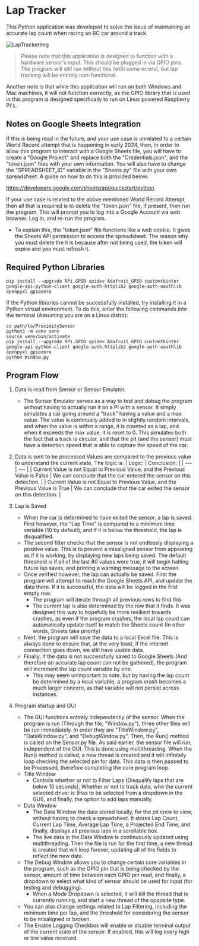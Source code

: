 # Lap Tracker

This Python application was developed to solve the issue of maintaining an accurate lap count when racing an RC car around a track.

![LapTrackerImg](https://github.com/UnbrokenHunter/ProximitySensor/assets/82844928/75c80c76-1b63-4e34-86bd-3907bf7de9ee)

> Please note that this application is designed to function with a hardware sensor's input. This should be plugged in via GPIO pins. The program will still run without this (with some errors), but lap tracking will be entirely non-functional.

Another note is that while this application will run on both Windows and Mac machines, it will not function correctly, as the GPIO library that is used in this program is designed specifically to run on Linux powered Raspberry Pi's.

## Notes on Google Sheets Integration

If this is being read in the future, and your use case is unrelated to a certain World Record attempt that is happening in early 2024, then, in order to allow this program to interact with a Google Sheets file, you will have to create a "Google Project" and replace both the "Credentials.json", and the "token.json" files with your own information. You will also have to change the "SPREADSHEET_ID" variable in the "Sheets.py" file with your own spreadsheet. A guide on how to do this is provided below:

https://developers.google.com/sheets/api/quickstart/python

If your use case is related to the above mentioned World Record Attempt, then all that is required is to delete the "token.json" file, if present, then run the program. This will prompt you to log into a Google Account via web browser. Log in, and re-run the program.

- To explain this, the "token.json" file functions like a web cookie. It gives the Sheets API permission to access the spreadsheet. The reason why you must delete the it is because after not being used, the token will expire and you must refresh it.

## Required Python Libraries

    pip install --upgrade RPi.GPIO spidev Adafruit_GPIO customtkinter google-api-python-client google-auth-httplib2 google-auth-oauthlib openpyxl gpiozero

If the Python libraries cannot be successfully installed, try installing it in a Python virtual environment. To do this, enter the following commands into the terminal (Assuming you are on a Linux distro):

    cd path/to/ProximitySensor
    python3 -m venv venv
    source venv/bin/activate
    pip install --upgrade RPi.GPIO spidev Adafruit_GPIO customtkinter google-api-python-client google-auth-httplib2 google-auth-oauthlib openpyxl gpiozero
    python Window.py

## Program Flow

1. Data is read from Sensor or Sensor Emulator.
   - The Sensor Emulator serves as a way to test and debug the program without having to actually run it on a Pi with a sensor. It simply simulates a car going around a "track" having a value and a max value. The value is continually added to in slightly random intervals, and when the value is within a range, it is counted as a lap, and when it exceeds the max value, it is reset to 0. This simulates both the fact that a track is circular, and that the pit (and the sensor) must have a detection speed that is able to capture the speed of the car.
2. Data is sent to be processed
   Values are compared to the previous value to understand the current state. The logic is:
   | Logic: | Conclusion: |
   | --- | --- |
   | Current Value is not Equal to Previous Value, and the Previous Value is False | We can conclude that the car entered the sensor on this detection. |
   | Current Value is not Equal to Previous Value, and the Previous Value is True | We can conclude that the car exited the sensor on this detection. |

3. Lap is Saved

   - When the car is determined to have exited the sensor, a lap is saved. First however, the "Lap Time" is compared to a minimum time variable (10 by default), and if it is below the threshold, the lap is disqualified.
   - The second filter checks that the sensor is not endlessly displaying a positive value. This is to prevent a misaligned sensor from appearing as if it is working, by displaying new laps being saved. The default threshold is if all of the last 80 values were true, it will begin halting future lap saves, and printing a warning message to the screen.
   - Once verified however, the lap can actually be saved. First the program will attempt to reach the Google Sheets API, and update the data there. If it is successful, the data will be logged in the first empty row.
     - The program will iterate through all previous rows to find this
     - The current lap is also determined by the row that it finds. It was designed this way to hopefully be more resilient towards crashes, as even if the program crashes, the local lap count can automatically update itself to match the Sheets count (In other words, Sheets take priority)
   - Next, the program will save the data to a local Excel file. This is always done to ensure that, at the very least, if the internet connection goes down, we still have usable data.
   - Finally, if the data is not successfully saved to Google Sheets (And therefore an accurate lap count can not be gathered), the program will increment the lap count variable by one.
     - This may seem unimportant to note, but by having the lap count be determined by a local variable, a program crash becomes a much larger concern, as that variable will not persist across instances.

4. Program startup and GUI
   - The GUI functions entirely independently of the sensor. When the program is run (Through the file, "Window.py"), three other files will be run immediately. In order they are "TitleWindow.py", "DataWindow.py", and "DebugWindow.py". Then, the Run() method is called on the Sensor.py file. As said earlier, the sensor file will run, independent of the GUI. This is done using multithreading. When the Run() method is called, a new thread is created and it will infinitely loop checking the selected pin for data. This data is then passed to be Processed, therefore completing the core program loop.
   - Title Window
     - Controls whether or not to Filter Laps (Disqualify laps that are below 10 seconds), Whether or not to track data, who the current selected driver is (Has to be selected from a dropdown in the GUI), and finally, the option to add laps manually.
   - Data Window
     - The Data Window the data stored locally, for the pit crew to view, without having to check a spreadsheet. It stores Lap Count, Current Lap Time, Average Lap Time, a Projected End Time, and finally, displays all previous laps in a scrollable box.
     - The live data in the Data Window is continuously updated using multithreading. Then the file is run for the first time, a new thread is created that will loop forever, updating all of the fields to reflect the new data.
   - The Debug Window allows you to change certain core variables in the program, such as the GPIO pin that is being checked by the sensor, amount of time between each GPIO pin read, and finally, a dropdown to select what kind of sensor should be used for input (for testing and debugging).
     - When a Mode Dropdown is selected, it will kill the thread that is currently running, and start a new thread of the opposite type.
   - You can also change settings related to Lap Filtering, including the minimum time per lap, and the threshold for considering the sensor to be misaligned or broken.
   - The Enable Logging Checkbox will enable or disable terminal output of the current state of the sensor. If enabled, this will log every high or low value received.
